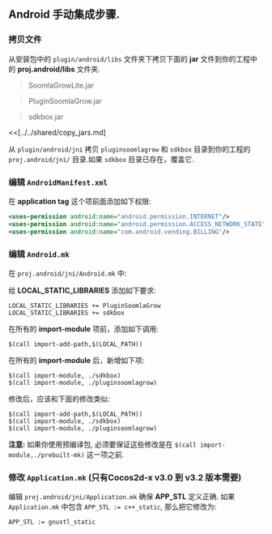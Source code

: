 ## Android 手动集成步骤.

### 拷贝文件
从安装包中的 `plugin/android/libs` 文件夹下拷贝下面的 __jar__ 文件到你的工程中的 __proj.android/libs__ 文件夹.

> SoomlaGrowLite.jar

> PluginSoomlaGrow.jar

> sdkbox.jar

<<[../../shared/copy_jars.md]

从 `plugin/android/jni` 拷贝 `pluginsoomlagrow` 和 `sdkbox` 目录到你的工程的 `proj.android/jni/` 目录.如果 `sdkbox` 目录已存在，覆盖它.

### 编辑 `AndroidManifest.xml`
在 __application tag__ 这个项前面添加如下权限:
```xml
<uses-permission android:name="android.permission.INTERNET"/>
<uses-permission android:name="android.permission.ACCESS_NETWORK_STATE" />
<uses-permission android:name="com.android.vending.BILLING"/>
```

### 编辑 `Android.mk`
在 `proj.android/jni/Android.mk` 中:

给 __LOCAL_STATIC_LIBRARIES__ 添加如下要求:
```
LOCAL_STATIC_LIBRARIES += PluginSoomlaGrow
LOCAL_STATIC_LIBRARIES += sdkbox
```

在所有的 __import-module__ 项前，添加如下调用:
```
$(call import-add-path,$(LOCAL_PATH))
```

在所有的 __import-module__ 后，新增如下项:
```
$(call import-module, ./sdkbox)
$(call import-module, ./pluginsoomlagrow)
```

修改后，应该和下面的修改类似:
```
$(call import-add-path,$(LOCAL_PATH))
$(call import-module, ./sdkbox)
$(call import-module, ./pluginsoomlagrow)
```

  __注意:__ 如果你使用预编译包, 必须要保证这些修改是在 `$(call import-module,./prebuilt-mk)` 这一项之前.

### 修改 `Application.mk` (只有Cocos2d-x v3.0 到 v3.2 版本需要)
编辑 `proj.android/jni/Application.mk` 确保 __APP_STL__ 定义正确. 如果 `Application.mk` 中包含 `APP_STL := c++_static`, 那么把它修改为:
```
APP_STL := gnustl_static
```
